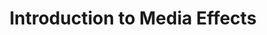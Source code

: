 ---
title: Introduction to Media Effects
number: COMM 118
description: EXAMPLE DESCRIPTION
bulletin-link: http://bulletins.psu.edu/undergrad/courses/c/comm/118
pathway-list: [Media for Civic Engagement]
---
